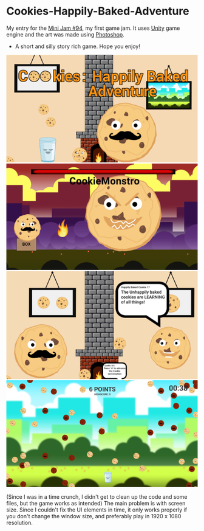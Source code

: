 # Cookies-Happily-Baked-Adventure
My entry for the [Mini Jam #94](https://itch.io/jam/mini-jam-94-baking), my first game jam.
It uses [Unity](https://unity.com) game engine and the art was made using [Photoshop](https://www.adobe.com/products/photoshop.html).
- A short and silly story rich game. 
 Hope you enjoy!
 
 <img src="Game/Assets/Images/poster.png">
 <img src="Game/Assets/Images/scr4.png">
 <img src="Game/Assets/Images/scr2.png">
 <img src="Game/Assets/Images/scr1.png">
 
 (Since I was in a time crunch, I didn't get to clean up the code and some files, but the game works as intended)
 The main problem is with screen size. Since I couldn't fix the UI elements in time, it only works properly if you don't change the window size, and preferably play in 1920 x 1080 resolution.
